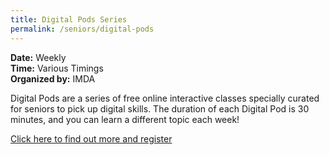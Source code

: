 ```yaml
---
title: Digital Pods Series
permalink: /seniors/digital-pods
---
```

**Date:** Weekly  
**Time:** Various Timings  
**Organized by:** IMDA


Digital Pods are a series of free online interactive classes specially curated for seniors to pick up digital skills. The duration of each Digital Pod is 30 minutes, and you can learn a different topic each week!

 
[Click here to find out more and register](https://www.imda.gov.sg/en/seniorsgodigital/Learn/Guided-Learning/Group-Sessions)